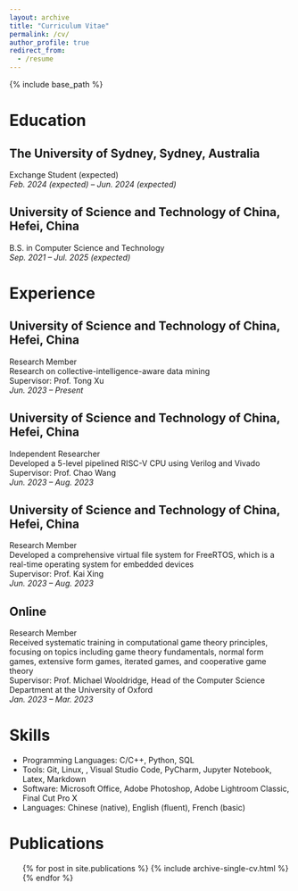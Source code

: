 ```yaml
---
layout: archive
title: "Curriculum Vitae"
permalink: /cv/
author_profile: true
redirect_from:
  - /resume
---
```


{% include base_path %}

Education
======
## **The University of Sydney, Sydney, Australia** 
Exchange Student (expected)\
*Feb. 2024 (expected) – Jun. 2024 (expected)*

## **University of Science and Technology of China, Hefei, China**
B.S. in Computer Science and Technology\
*Sep. 2021 – Jul. 2025 (expected)*

Experience
======
## **University of Science and Technology of China, Hefei, China**
Research Member\
Research on collective-intelligence-aware data mining\
Supervisor: Prof. Tong Xu\
*Jun. 2023 – Present* 

## **University of Science and Technology of China, Hefei, China**
Independent Researcher\
Developed a 5-level pipelined RISC-V CPU using Verilog and Vivado\
Supervisor: Prof. Chao Wang\
*Jun. 2023 – Aug. 2023*

## **University of Science and Technology of China, Hefei, China**
Research Member\
Developed a comprehensive virtual file system for FreeRTOS, which is a real-time operating system for embedded devices\
Supervisor: Prof. Kai Xing\
*Jun. 2023 – Aug. 2023*

## **Online**
Research Member\
Received systematic training in computational game theory principles, focusing on topics including game theory fundamentals, normal form games, extensive form games, iterated games, and cooperative game theory\
Supervisor: Prof. Michael Wooldridge, Head of the Computer Science Department at the University of Oxford\
*Jan. 2023 – Mar. 2023*

Skills
======
* Programming Languages: C/C++, Python, SQL
* Tools: Git, Linux, , Visual Studio Code, PyCharm, Jupyter Notebook, Latex, Markdown
* Software: Microsoft Office, Adobe Photoshop, Adobe Lightroom Classic, Final Cut Pro X
* Languages: Chinese (native), English (fluent), French (basic)

Publications
======
  <ul>{% for post in site.publications %}
    {% include archive-single-cv.html %}
  {% endfor %}</ul>
  
<!-- Talks
======
  <ul>{% for post in site.talks %}
    {% include archive-single-talk-cv.html %}
  {% endfor %}</ul>
  
Teaching
======
  <ul>{% for post in site.teaching %}
    {% include archive-single-cv.html %}
  {% endfor %}</ul> -->
  
<!-- Service and leadership
======
* Currently signed in to 43 different slack teams -->
